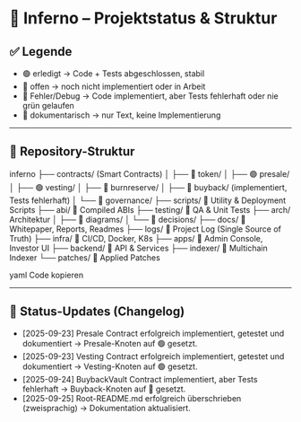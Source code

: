 # 📂 Inferno – Projektstatus & Struktur

## ✅ Legende
- 🟢 erledigt → Code + Tests abgeschlossen, stabil  
- 🔵 offen → noch nicht implementiert oder in Arbeit  
- 🔴 Fehler/Debug → Code implementiert, aber Tests fehlerhaft oder nie grün gelaufen  
- 📘 dokumentarisch → nur Text, keine Implementierung  

---

## 📌 Repository-Struktur

inferno
├── contracts/ (Smart Contracts)
│ ├── 🔵 token/
│ ├── 🟢 presale/
│ ├── 🟢 vesting/
│ ├── 🔵 burnreserve/
│ ├── 🔴 buyback/ (implementiert, Tests fehlerhaft)
│ └── 🔵 governance/
├── scripts/ 📘 Utility & Deployment Scripts
├── abi/ 📘 Compiled ABIs
├── testing/ 📘 QA & Unit Tests
├── arch/ Architektur
│ ├── 🔵 diagrams/
│ └── 📘 decisions/
├── docs/ 📘 Whitepaper, Reports, Readmes
├── logs/ 📘 Project Log (Single Source of Truth)
├── infra/ 📘 CI/CD, Docker, K8s
├── apps/ 📘 Admin Console, Investor UI
├── backend/ 📘 API & Services
├── indexer/ 📘 Multichain Indexer
└── patches/ 🔵 Applied Patches

yaml
Code kopieren

---

## 📝 Status-Updates (Changelog)

- [2025-09-23] Presale Contract erfolgreich implementiert, getestet und dokumentiert → Presale-Knoten auf 🟢 gesetzt.  
- [2025-09-23] Vesting Contract erfolgreich implementiert, getestet und dokumentiert → Vesting-Knoten auf 🟢 gesetzt.  
- [2025-09-24] BuybackVault Contract implementiert, aber Tests fehlerhaft → Buyback-Knoten auf 🔴 gesetzt.  
- [2025-09-25] Root-README.md erfolgreich überschrieben (zweisprachig) → Dokumentation aktualisiert.  
